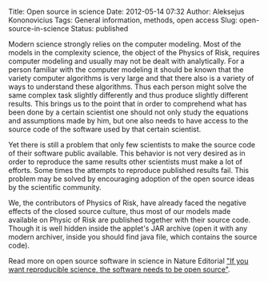 Title: Open source in science
Date: 2012-05-14 07:32
Author: Aleksejus Kononovicius
Tags: General information, methods, open access
Slug: open-source-in-science
Status: published

Modern
science strongly relies on the computer modeling. Most of the models in
the complexity science, the object of the Physics of Risk, requires
computer modeling and usually may not be dealt with analytically. For a
person familiar with the computer modeling it should be known that the
variety computer algorithms is very large and that there also is a
variety of ways to understand these algorithms. Thus each person might
solve the same complex task slightly differently and thus produce
slightly different results. This brings us to the point that in order to
comprehend what has been done by a certain scientist one should not only
study the equations and assumptions made by him, but one also needs to
have access to the source code of the software used by that certain
scientist.

Yet there is still a problem that only few scientists to make the source
code of their software public available. This behavior is not very
desired as in order to reproduce the same results other scientists must
make a lot of efforts. Some times the attempts to reproduce published
results fail. This problem may be solved by encouraging adoption of the
open source ideas by the scientific community.

We, the contributors of Physics of Risk, have already faced the negative
effects of the closed source culture, thus most of our models made
available on Physic of Risk are published together with their source
code. Though it is well hidden inside the applet's JAR archive (open it
with any modern archiver, inside you should find java file, which
contains the source code).

Read more on open source software in science in Nature Editorial ["If
you want reproducible science, the software needs to be open
source"](https://arstechnica.com/science/news/2012/02/science-code-should-be-open-source-according-to-editorial.ars "Nature Editorial: If you want reproducible science, the software needs to be open source").

